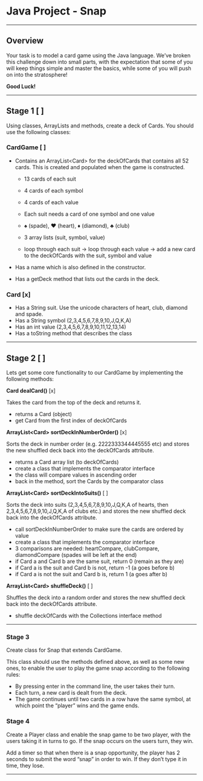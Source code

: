 <!-- _class: lead -->

# Java Project - Snap

---

## Overview

Your task is to model a card game using the Java language. We’ve broken this challenge down
into small parts, with the expectation that some of you will keep things simple and master the
basics, while some of you will push on into the stratosphere!

**Good Luck!**

---

## Stage 1 [ ]

Using classes, ArrayLists and methods, create a deck of Cards. You should use the following
classes:

### CardGame [ ]

- Contains an ArrayList\<Card\> for the deckOfCards that contains all 52 cards. This is created and populated when the game is constructed.
    - 13 cards of each suit
    - 4 cards of each symbol
    - 4 cards of each value
    - Each suit needs a card of one symbol and one value
    - ♠ (spade), ♥ (heart), ♦ (diamond), ♣ (club)

    - 3 array lists (suit, symbol, value)
    - loop through each suit -> loop through each value -> add a new card to the deckOfCards with the suit, symbol and value

- Has a name which is also defined in the constructor.
- Has a getDeck method that lists out the cards in the deck.

### Card [x]

- Has a String suit. Use the unicode characters of heart, club, diamond and spade.
- Has a String symbol (2,3,4,5,6,7,8,9,10,J,Q,K,A)
- Has an int value (2,3,4,5,6,7,8,9,10,11,12,13,14)
- Has a toString method that describes the class

---

## Stage 2 [ ]

Lets get some core functionality to our CardGame by implementing the following methods:

**Card dealCard()** [x]

Takes the card from the top of the deck and returns it.
- returns a Card (object)
- get Card from the first index of deckOfCards

**ArrayList\<Card\> sortDeckInNumberOrder()** [x]

Sorts the deck in number order (e.g. 2222333344445555 etc) and stores the new shuffled deck back into the deckOfCards attribute.
- returns a Card array list (to deckOfCards)
- create a class that implements the comparator interface
- the class will compare values in ascending order
- back in the method, sort the Cards by the comparator class

**ArrayList\<Card\> sortDeckIntoSuits()** [ ]

Sorts the deck into suits (2,3,4,5,6,7,8,9,10,J,Q,K,A of hearts, then 2,3,4,5,6,7,8,9,10,J,Q,K,A of clubs etc.) and stores the new shuffled deck back into the deckOfCards attribute.
- call sortDeckInNumberOrder to make sure the cards are ordered by value
- create a class that implements the comparator interface
- 3 comparisons are needed: heartCompare, clubCompare, diamondCompare (spades will be left at the end)
- if Card a and Card b are the same suit, return 0 (remain as they are)
- if Card a is the suit and Card b is not, return -1 (a goes before b)
- if Card a is not the suit and Card b is, return 1 (a goes after b)

**ArrayList\<Card\> shuffleDeck()** [ ]

Shuffles the deck into a random order and stores the new shuffled deck back into the deckOfCards attribute.
- shuffle deckOfCards with the Collections interface method

---

### Stage 3

Create class for Snap that extends CardGame.

This class should use the methods defined
above, as well as some new ones, to enable the user to play the game snap according to the
following rules:

- By pressing enter in the command line, the user takes their turn.
- Each turn, a new card is dealt from the deck.
- The game continues until two cards in a row have the same symbol, at which point the “player” wins and the game ends.

### Stage 4

Create a Player class and enable the snap game to be two player, with the users taking it in turns to go. If the snap occurs on the users turn, they win.

Add a timer so that when there is a snap opportunity, the player has 2 seconds to submit the word “snap” in order to win. If they don’t type it in time, they lose.

---
